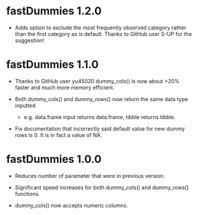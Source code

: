 # fastDummies 1.2.0

* Adds option to exclude the most frequently observed category rather than the first
    category as is default. Thanks to GitHub user S-UP for the suggestion!

# fastDummies 1.1.0

* Thanks to GitHub user yu45020 dummy_cols() is now about >20% faster
    and much more memory efficient.

* Both dummy_cols() and dummy_rows() now return the same data type inputted
   + e.g. data.frame input returns data.frame, tibble returns tibble.
   
* Fix documentation that incorrectly said default value for new dummy rows
is 0. It is in fact a value of NA.

# fastDummies 1.0.0

* Reduces number of parameter that were in previous version.

* Significant speed increases for both dummy_cols() and dummy_rows() functions.

* dummy_cols() now accepts numeric columns.




